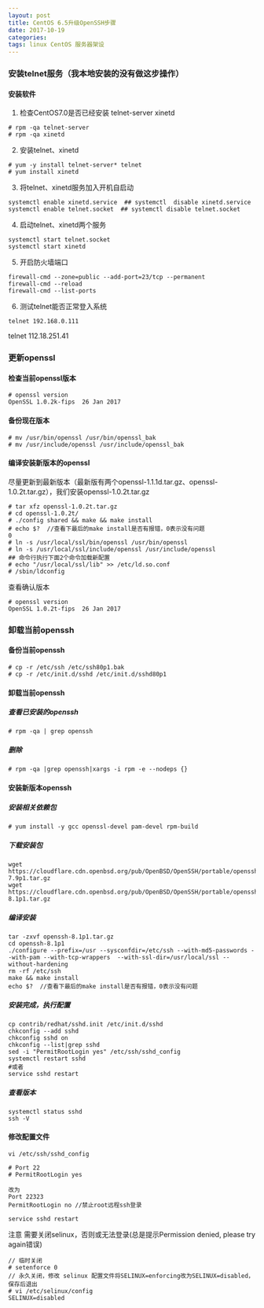 ```yaml
---
layout: post
title: CentOS 6.5升级OpenSSH步骤
date: 2017-10-19
categories: 
tags: linux CentOS 服务器架设
---
```



### 安装telnet服务（我本地安装的没有做这步操作）

#### 安装软件
1. 检查CentOS7.0是否已经安装 telnet-server xinetd

```
# rpm -qa telnet-server
# rpm -qa xinetd
```

2. 安装telnet、xinetd

```
# yum -y install telnet-server* telnet
# yum install xinetd
```

3. 将telnet、xinetd服务加入开机自启动

```
systemctl enable xinetd.service  ## systemctl  disable xinetd.service
systemctl enable telnet.socket  ## systemctl disable telnet.socket
```

4. 启动telnet、xinetd两个服务

```
systemctl start telnet.socket
systemctl start xinetd
```

5. 开启防火墙端口

```
firewall-cmd --zone=public --add-port=23/tcp --permanent
firewall-cmd --reload
firewall-cmd --list-ports
```


6. 测试telnet能否正常登入系统

```
telnet 192.168.0.111
```

telnet 112.18.251.41

### 更新openssl
#### 检查当前openssl版本 
```
# openssl version
OpenSSL 1.0.2k-fips  26 Jan 2017
```

#### 备份现在版本
```
# mv /usr/bin/openssl /usr/bin/openssl_bak
# mv /usr/include/openssl /usr/include/openssl_bak
```

#### 编译安装新版本的openssl
尽量更新到最新版本（最新版有两个openssl-1.1.1d.tar.gz、openssl-1.0.2t.tar.gz），我们安装openssl-1.0.2t.tar.gz

```
# tar xfz openssl-1.0.2t.tar.gz
# cd openssl-1.0.2t/
# ./config shared && make && make install
# echo $?  //查看下最后的make install是否有报错，0表示没有问题
0
# ln -s /usr/local/ssl/bin/openssl /usr/bin/openssl
# ln -s /usr/local/ssl/include/openssl /usr/include/openssl
## 命令行执行下面2个命令加载新配置
# echo "/usr/local/ssl/lib" >> /etc/ld.so.conf
# /sbin/ldconfig
```

查看确认版本

```
# openssl version
OpenSSL 1.0.2t-fips  26 Jan 2017
```

### 卸载当前openssh
#### 备份当前openssh

```
# cp -r /etc/ssh /etc/ssh80p1.bak
# cp -r /etc/init.d/sshd /etc/init.d/sshd80p1
```

#### 卸载当前openssh

##### 查看已安装的openssh

```
# rpm -qa | grep openssh
```

##### 删除

```
# rpm -qa |grep openssh|xargs -i rpm -e --nodeps {}
```


#### 安装新版本openssh

##### 安装相关依赖包

```
# yum install -y gcc openssl-devel pam-devel rpm-build
```

##### 下载安装包

```
wget https://cloudflare.cdn.openbsd.org/pub/OpenBSD/OpenSSH/portable/openssh-7.9p1.tar.gz
wget https://cloudflare.cdn.openbsd.org/pub/OpenBSD/OpenSSH/portable/openssh-8.1p1.tar.gz
```

##### 编译安装

```
tar -zxvf openssh-8.1p1.tar.gz
cd openssh-8.1p1
./configure --prefix=/usr --sysconfdir=/etc/ssh --with-md5-passwords --with-pam --with-tcp-wrappers  --with-ssl-dir=/usr/local/ssl --without-hardening
rm -rf /etc/ssh
make && make install
echo $?  //查看下最后的make install是否有报错，0表示没有问题

```

##### 安装完成，执行配置

```
cp contrib/redhat/sshd.init /etc/init.d/sshd
chkconfig --add sshd
chkconfig sshd on
chkconfig --list|grep sshd
sed -i "PermitRootLogin yes" /etc/ssh/sshd_config
systemctl restart sshd
#或者
service sshd restart
```

##### 查看版本

```
systemctl status sshd
ssh -V
```


#### 修改配置文件

```
vi /etc/ssh/sshd_config

# Port 22
# PermitRootLogin yes

改为
Port 22323
PermitRootLogin no //禁止root远程ssh登录
```

```
service sshd restart
```

注意 需要关闭selinux，否则或无法登录(总是提示Permission denied, please try again错误)

```
// 临时关闭
# setenforce 0
// 永久关闭，修改 selinux 配置文件将SELINUX=enforcing改为SELINUX=disabled，保存后退出
# vi /etc/selinux/config
SELINUX=disabled
```
